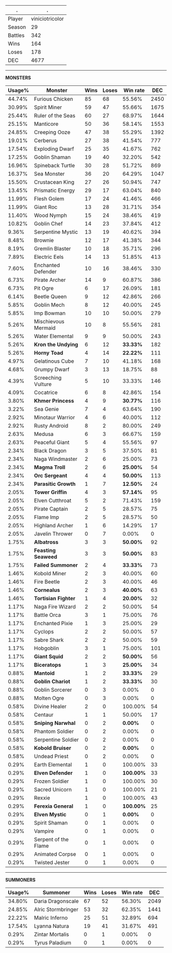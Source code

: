 .|.
|-|-
Player|viniciotricolor
Season|29
Battles|342
Wins|164
Loses|178
DEC|4677

---
**MONSTERS**

Usage%|Monster|Wins|Loses|Win rate|DEC|
-|-|-|-|-|-|
44.74%|Furious Chicken|85|68|55.56%|2450|
30.99%|Spirit Miner|59|47|55.66%|1675|
25.44%|Ruler of the Seas|60|27|68.97%|1644|
25.15%|Manticore|50|36|58.14%|1553|
24.85%|Creeping Ooze|47|38|55.29%|1392|
19.01%|Cerberus|27|38|41.54%|777|
17.54%|Exploding Dwarf|25|35|41.67%|762|
17.25%|Goblin Shaman|19|40|32.20%|542|
16.96%|Spineback Turtle|30|28|51.72%|869|
16.37%|Sea Monster|36|20|64.29%|1047|
15.50%|Crustacean King|27|26|50.94%|747|
13.45%|Prismatic Energy|29|17|63.04%|840|
11.99%|Flesh Golem|17|24|41.46%|466|
11.99%|Giant Roc|13|28|31.71%|354|
11.40%|Wood Nymph|15|24|38.46%|419|
10.82%|Goblin Chef|14|23|37.84%|412|
9.36%|Serpentine Mystic|13|19|40.62%|394|
8.48%|Brownie|12|17|41.38%|344|
8.19%|Gremlin Blaster|10|18|35.71%|296|
7.89%|Electric Eels|14|13|51.85%|413|
7.60%|Enchanted Defender|10|16|38.46%|330|
6.73%|Pirate Archer|14|9|60.87%|386|
6.73%|Pit Ogre|6|17|26.09%|181|
6.14%|Beetle Queen|9|12|42.86%|266|
5.85%|Goblin Mech|8|12|40.00%|245|
5.85%|Imp Bowman|10|10|50.00%|279|
5.26%|Mischievous Mermaid|10|8|55.56%|281|
5.26%|Water Elemental|9|9|50.00%|243|
5.26%|**Kron the Undying**|6|12|**33.33%**|182|
5.26%|**Horny Toad**|4|14|**22.22%**|111|
4.97%|Gelatinous Cube|7|10|41.18%|168|
4.68%|Grumpy Dwarf|3|13|18.75%|88|
4.39%|Screeching Vulture|5|10|33.33%|146|
4.09%|Cocatrice|6|8|42.86%|154|
3.80%|**Khmer Princess**|4|9|**30.77%**|116|
3.22%|Sea Genie|7|4|63.64%|190|
2.92%|Minotaur Warrior|4|6|40.00%|112|
2.92%|Rusty Android|8|2|80.00%|249|
2.63%|Medusa|6|3|66.67%|159|
2.63%|Peaceful Giant|5|4|55.56%|97|
2.34%|Black Dragon|3|5|37.50%|81|
2.34%|Naga Windmaster|2|6|25.00%|73|
2.34%|**Magma Troll**|2|6|**25.00%**|54|
2.34%|**Orc Sergeant**|4|4|**50.00%**|113|
2.34%|**Parasitic Growth**|1|7|**12.50%**|24|
2.05%|**Tower Griffin**|4|3|**57.14%**|95|
2.05%|Elven Cutthroat|5|2|71.43%|159|
2.05%|Pirate Captain|2|5|28.57%|75|
2.05%|Flame Imp|2|5|28.57%|50|
2.05%|Highland Archer|1|6|14.29%|17|
2.05%|Javelin Thrower|0|7|0.00%|0|
1.75%|**Albatross**|3|3|**50.00%**|92|
1.75%|**Feasting Seaweed**|3|3|**50.00%**|83|
1.75%|**Failed Summoner**|2|4|**33.33%**|73|
1.46%|Kobold Miner|2|3|40.00%|60|
1.46%|Fire Beetle|2|3|40.00%|46|
1.46%|**Cornealus**|2|3|**40.00%**|63|
1.46%|**Tortisian Fighter**|1|4|**20.00%**|32|
1.17%|Naga Fire Wizard|2|2|50.00%|54|
1.17%|Battle Orca|3|1|75.00%|76|
1.17%|Enchanted Pixie|1|3|25.00%|29|
1.17%|Cyclops|2|2|50.00%|57|
1.17%|Sabre Shark|2|2|50.00%|59|
1.17%|Hobgoblin|3|1|75.00%|101|
1.17%|**Giant Squid**|2|2|**50.00%**|56|
1.17%|**Biceratops**|1|3|**25.00%**|34|
0.88%|**Mantoid**|1|2|**33.33%**|29|
0.88%|**Goblin Chariot**|1|2|**33.33%**|30|
0.88%|Goblin Sorcerer|0|3|0.00%|0|
0.88%|Molten Ogre|0|3|0.00%|0|
0.58%|Divine Healer|2|0|100.00%|54|
0.58%|Centaur|1|1|50.00%|17|
0.58%|**Sniping Narwhal**|0|2|**0.00%**|0|
0.58%|Phantom Soldier|0|2|0.00%|0|
0.58%|Serpentine Soldier|0|2|0.00%|0|
0.58%|**Kobold Bruiser**|0|2|**0.00%**|0|
0.58%|Undead Priest|0|2|0.00%|0|
0.29%|Earth Elemental|1|0|100.00%|33|
0.29%|**Elven Defender**|1|0|**100.00%**|33|
0.29%|Frozen Soldier|1|0|100.00%|30|
0.29%|Sacred Unicorn|1|0|100.00%|21|
0.29%|Rexxie|1|0|100.00%|43|
0.29%|**Ferexia General**|1|0|**100.00%**|25|
0.29%|**Elven Mystic**|0|1|**0.00%**|0|
0.29%|Spirit Shaman|0|1|0.00%|0|
0.29%|Vampire|0|1|0.00%|0|
0.29%|Serpent of the Flame|0|1|0.00%|0|
0.29%|Animated Corpse|0|1|0.00%|0|
0.29%|Twisted Jester|0|1|0.00%|0|

---
**SUMMONERS**

Usage%|Summoner|Wins|Loses|Win rate|DEC|
-|-|-|-|-|-|
34.80%|Daria Dragonscale|67|52|56.30%|2049|
24.85%|Alric Stormbringer|53|32|62.35%|1441|
22.22%|Malric Inferno|25|51|32.89%|694|
17.54%|Lyanna Natura|19|41|31.67%|491|
0.29%|Zintar Mortalis|0|1|0.00%|0|
0.29%|Tyrus Paladium|0|1|0.00%|0|
